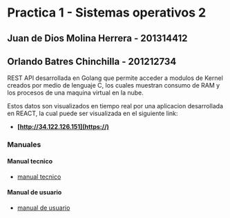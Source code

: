 # Practica 1 - Sistemas operativos 2

## Juan de Dios Molina Herrera - 201314412

## Orlando Batres Chinchilla - 201212734

REST API desarrollada en Golang que permite acceder a modulos de Kernel creados por medio de lenguaje C, los cuales muestran consumo de RAM y los procesos de una maquina virtual en la nube.

Estos datos son visualizados en tiempo real por una aplicacion desarrollada en REACT, la cual puede ser visualizada en el siguiente link:

* **[http://34.122.126.151](https://)**

### Manuales

#### Manual tecnico

* [manual tecnico](ManualTecnico.md)

#### Manual de usuario

* [manual de usuario](ManualUsuario.md)
